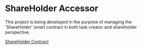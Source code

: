 # ShareHolder Accessor

This project is being developed in the purpose of managing the 'ShareHolder' smart contract in both task creator and shareholder perspective.

[ShareHolder Contract](https://github.com/sahancava/shareholder_accessor/blob/master/contracts/ShareHolder.sol)